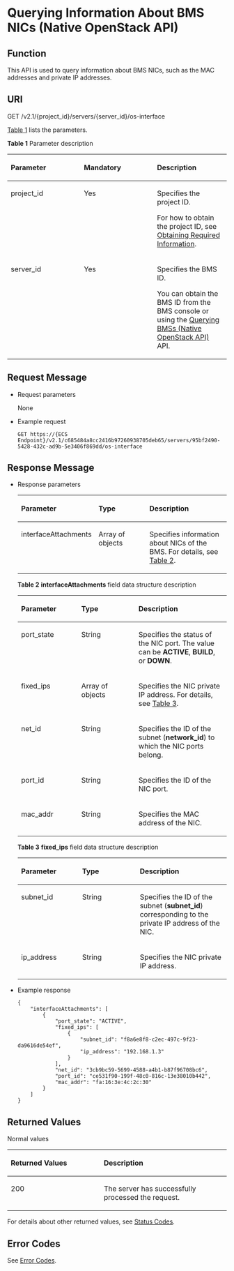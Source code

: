 # Querying Information About BMS NICs \(Native OpenStack API\)<a name="EN-US_TOPIC_0053158678"></a>

## Function<a name="section36073588"></a>

This API is used to query information about BMS NICs, such as the MAC addresses and private IP addresses.

## URI<a name="section56226836"></a>

GET /v2.1/\{project\_id\}/servers/\{server\_id\}/os-interface

[Table 1](#table132771041114617)  lists the parameters.

**Table  1**  Parameter description

<a name="table132771041114617"></a>
<table><thead align="left"><tr id="row8277114114465"><th class="cellrowborder" valign="top" width="33.33333333333333%" id="mcps1.2.4.1.1"><p id="p27097356"><a name="p27097356"></a><a name="p27097356"></a>Parameter</p>
</th>
<th class="cellrowborder" valign="top" width="33.33333333333333%" id="mcps1.2.4.1.2"><p id="p47402253"><a name="p47402253"></a><a name="p47402253"></a>Mandatory</p>
</th>
<th class="cellrowborder" valign="top" width="33.33333333333333%" id="mcps1.2.4.1.3"><p id="p14377323"><a name="p14377323"></a><a name="p14377323"></a>Description</p>
</th>
</tr>
</thead>
<tbody><tr id="row17277041134613"><td class="cellrowborder" valign="top" width="33.33333333333333%" headers="mcps1.2.4.1.1 "><p id="p41666396"><a name="p41666396"></a><a name="p41666396"></a>project_id</p>
</td>
<td class="cellrowborder" valign="top" width="33.33333333333333%" headers="mcps1.2.4.1.2 "><p id="p19534911"><a name="p19534911"></a><a name="p19534911"></a>Yes</p>
</td>
<td class="cellrowborder" valign="top" width="33.33333333333333%" headers="mcps1.2.4.1.3 "><p id="p38823967"><a name="p38823967"></a><a name="p38823967"></a>Specifies the project ID.</p>
<p id="p9141450142010"><a name="p9141450142010"></a><a name="p9141450142010"></a>For how to obtain the project ID, see <a href="https://docs.otc.t-systems.com/en-us/api/apiug/apig-en-api-180328009.html" target="_blank" rel="noopener noreferrer">Obtaining Required Information</a>.</p>
</td>
</tr>
<tr id="row1127715418461"><td class="cellrowborder" valign="top" width="33.33333333333333%" headers="mcps1.2.4.1.1 "><p id="p6481999114812"><a name="p6481999114812"></a><a name="p6481999114812"></a>server_id</p>
</td>
<td class="cellrowborder" valign="top" width="33.33333333333333%" headers="mcps1.2.4.1.2 "><p id="p55279920114812"><a name="p55279920114812"></a><a name="p55279920114812"></a>Yes</p>
</td>
<td class="cellrowborder" valign="top" width="33.33333333333333%" headers="mcps1.2.4.1.3 "><p id="p48488537114812"><a name="p48488537114812"></a><a name="p48488537114812"></a>Specifies the <span id="text184810181544"><a name="text184810181544"></a><a name="text184810181544"></a>BMS</span><span id="text12848418745"><a name="text12848418745"></a><a name="text12848418745"></a></span> ID.</p>
<p id="p29791113277"><a name="p29791113277"></a><a name="p29791113277"></a>You can obtain the BMS ID from the <span id="en-us_topic_0113746489_text013014803615"><a name="en-us_topic_0113746489_text013014803615"></a><a name="en-us_topic_0113746489_text013014803615"></a>BMS</span><span id="en-us_topic_0113746489_text10131448133612"><a name="en-us_topic_0113746489_text10131448133612"></a><a name="en-us_topic_0113746489_text10131448133612"></a></span> console or using the <a href="querying-bmss-(native-openstack-api).md">Querying BMSs (Native OpenStack API)</a> API.</p>
</td>
</tr>
</tbody>
</table>

## Request Message<a name="section36279478"></a>

-   Request parameters

    None

-   Example request

    ```
    GET https://{ECS Endpoint}/v2.1/c685484a8cc2416b97260938705deb65/servers/95bf2490-5428-432c-ad9b-5e3406f869dd/os-interface
    ```


## Response Message<a name="section58079852"></a>

-   Response parameters

    <a name="table25276401"></a>
    <table><thead align="left"><tr id="row30840926"><th class="cellrowborder" valign="top" width="28.799999999999997%" id="mcps1.1.4.1.1"><p id="p59978491115233"><a name="p59978491115233"></a><a name="p59978491115233"></a>Parameter</p>
    </th>
    <th class="cellrowborder" valign="top" width="27.38%" id="mcps1.1.4.1.2"><p id="p26419641115233"><a name="p26419641115233"></a><a name="p26419641115233"></a>Type</p>
    </th>
    <th class="cellrowborder" valign="top" width="43.82%" id="mcps1.1.4.1.3"><p id="p64181866115233"><a name="p64181866115233"></a><a name="p64181866115233"></a>Description</p>
    </th>
    </tr>
    </thead>
    <tbody><tr id="row13119252"><td class="cellrowborder" valign="top" width="28.799999999999997%" headers="mcps1.1.4.1.1 "><p id="p56026474"><a name="p56026474"></a><a name="p56026474"></a>interfaceAttachments</p>
    </td>
    <td class="cellrowborder" valign="top" width="27.38%" headers="mcps1.1.4.1.2 "><p id="p34453949"><a name="p34453949"></a><a name="p34453949"></a>Array of objects</p>
    </td>
    <td class="cellrowborder" valign="top" width="43.82%" headers="mcps1.1.4.1.3 "><p id="p18214233"><a name="p18214233"></a><a name="p18214233"></a>Specifies information about NICs of the <span id="text81510245413"><a name="text81510245413"></a><a name="text81510245413"></a>BMS</span><span id="text111516241643"><a name="text111516241643"></a><a name="text111516241643"></a></span>. For details, see <a href="#table49805933">Table 2</a>.</p>
    </td>
    </tr>
    </tbody>
    </table>

    **Table  2** **interfaceAttachments**  field data structure description

    <a name="table49805933"></a>
    <table><thead align="left"><tr id="row9026257"><th class="cellrowborder" valign="top" width="28.799999999999997%" id="mcps1.2.4.1.1"><p id="p1725119981520"><a name="p1725119981520"></a><a name="p1725119981520"></a>Parameter</p>
    </th>
    <th class="cellrowborder" valign="top" width="27.38%" id="mcps1.2.4.1.2"><p id="p1725215901512"><a name="p1725215901512"></a><a name="p1725215901512"></a>Type</p>
    </th>
    <th class="cellrowborder" valign="top" width="43.82%" id="mcps1.2.4.1.3"><p id="p1325513931517"><a name="p1325513931517"></a><a name="p1325513931517"></a>Description</p>
    </th>
    </tr>
    </thead>
    <tbody><tr id="row10727144"><td class="cellrowborder" valign="top" width="28.799999999999997%" headers="mcps1.2.4.1.1 "><p id="p63592346"><a name="p63592346"></a><a name="p63592346"></a>port_state</p>
    </td>
    <td class="cellrowborder" valign="top" width="27.38%" headers="mcps1.2.4.1.2 "><p id="p13579756"><a name="p13579756"></a><a name="p13579756"></a>String</p>
    </td>
    <td class="cellrowborder" valign="top" width="43.82%" headers="mcps1.2.4.1.3 "><p id="p34639550"><a name="p34639550"></a><a name="p34639550"></a>Specifies the status of the NIC port. The value can be <strong id="b878875920166"><a name="b878875920166"></a><a name="b878875920166"></a>ACTIVE</strong>, <strong id="b179681926170"><a name="b179681926170"></a><a name="b179681926170"></a>BUILD</strong>, or <strong id="b108261064171"><a name="b108261064171"></a><a name="b108261064171"></a>DOWN</strong>.</p>
    </td>
    </tr>
    <tr id="row43320496"><td class="cellrowborder" valign="top" width="28.799999999999997%" headers="mcps1.2.4.1.1 "><p id="p19299281"><a name="p19299281"></a><a name="p19299281"></a>fixed_ips</p>
    </td>
    <td class="cellrowborder" valign="top" width="27.38%" headers="mcps1.2.4.1.2 "><p id="p55265559"><a name="p55265559"></a><a name="p55265559"></a>Array of objects</p>
    </td>
    <td class="cellrowborder" valign="top" width="43.82%" headers="mcps1.2.4.1.3 "><p id="p23274750"><a name="p23274750"></a><a name="p23274750"></a>Specifies the NIC private IP address. For details, see <a href="#table19750463">Table 3</a>.</p>
    </td>
    </tr>
    <tr id="row8146160"><td class="cellrowborder" valign="top" width="28.799999999999997%" headers="mcps1.2.4.1.1 "><p id="p55859239"><a name="p55859239"></a><a name="p55859239"></a>net_id</p>
    </td>
    <td class="cellrowborder" valign="top" width="27.38%" headers="mcps1.2.4.1.2 "><p id="p10966323"><a name="p10966323"></a><a name="p10966323"></a>String</p>
    </td>
    <td class="cellrowborder" valign="top" width="43.82%" headers="mcps1.2.4.1.3 "><p id="p8495130"><a name="p8495130"></a><a name="p8495130"></a>Specifies the ID of the subnet (<strong id="b1150020102175"><a name="b1150020102175"></a><a name="b1150020102175"></a>network_id</strong>) to which the NIC ports belong.</p>
    </td>
    </tr>
    <tr id="row9347313"><td class="cellrowborder" valign="top" width="28.799999999999997%" headers="mcps1.2.4.1.1 "><p id="p18934887"><a name="p18934887"></a><a name="p18934887"></a>port_id</p>
    </td>
    <td class="cellrowborder" valign="top" width="27.38%" headers="mcps1.2.4.1.2 "><p id="p13287175"><a name="p13287175"></a><a name="p13287175"></a>String</p>
    </td>
    <td class="cellrowborder" valign="top" width="43.82%" headers="mcps1.2.4.1.3 "><p id="p22674843"><a name="p22674843"></a><a name="p22674843"></a>Specifies the ID of the NIC port.</p>
    </td>
    </tr>
    <tr id="row2747002"><td class="cellrowborder" valign="top" width="28.799999999999997%" headers="mcps1.2.4.1.1 "><p id="p21180630"><a name="p21180630"></a><a name="p21180630"></a>mac_addr</p>
    </td>
    <td class="cellrowborder" valign="top" width="27.38%" headers="mcps1.2.4.1.2 "><p id="p50770908"><a name="p50770908"></a><a name="p50770908"></a>String</p>
    </td>
    <td class="cellrowborder" valign="top" width="43.82%" headers="mcps1.2.4.1.3 "><p id="p35008393"><a name="p35008393"></a><a name="p35008393"></a>Specifies the MAC address of the NIC.</p>
    </td>
    </tr>
    </tbody>
    </table>

    **Table  3** **fixed\_ips**  field data structure description

    <a name="table19750463"></a>
    <table><thead align="left"><tr id="row60761195"><th class="cellrowborder" valign="top" width="29.18%" id="mcps1.2.4.1.1"><p id="p1975316192155"><a name="p1975316192155"></a><a name="p1975316192155"></a>Parameter</p>
    </th>
    <th class="cellrowborder" valign="top" width="27.589999999999996%" id="mcps1.2.4.1.2"><p id="p9754171910158"><a name="p9754171910158"></a><a name="p9754171910158"></a>Type</p>
    </th>
    <th class="cellrowborder" valign="top" width="43.230000000000004%" id="mcps1.2.4.1.3"><p id="p17562199153"><a name="p17562199153"></a><a name="p17562199153"></a>Description</p>
    </th>
    </tr>
    </thead>
    <tbody><tr id="row61624137"><td class="cellrowborder" valign="top" width="29.18%" headers="mcps1.2.4.1.1 "><p id="p25499238"><a name="p25499238"></a><a name="p25499238"></a>subnet_id</p>
    </td>
    <td class="cellrowborder" valign="top" width="27.589999999999996%" headers="mcps1.2.4.1.2 "><p id="p65213800"><a name="p65213800"></a><a name="p65213800"></a>String</p>
    </td>
    <td class="cellrowborder" valign="top" width="43.230000000000004%" headers="mcps1.2.4.1.3 "><p id="p27784979"><a name="p27784979"></a><a name="p27784979"></a>Specifies the ID of the subnet (<strong id="b1673012142176"><a name="b1673012142176"></a><a name="b1673012142176"></a>subnet_id</strong>) corresponding to the private IP address of the NIC.</p>
    </td>
    </tr>
    <tr id="row48738220"><td class="cellrowborder" valign="top" width="29.18%" headers="mcps1.2.4.1.1 "><p id="p55481787"><a name="p55481787"></a><a name="p55481787"></a>ip_address</p>
    </td>
    <td class="cellrowborder" valign="top" width="27.589999999999996%" headers="mcps1.2.4.1.2 "><p id="p17532027"><a name="p17532027"></a><a name="p17532027"></a>String</p>
    </td>
    <td class="cellrowborder" valign="top" width="43.230000000000004%" headers="mcps1.2.4.1.3 "><p id="p30163672"><a name="p30163672"></a><a name="p30163672"></a>Specifies the NIC private IP address.</p>
    </td>
    </tr>
    </tbody>
    </table>


-   Example response

    ```
    {
        "interfaceAttachments": [
            {
                "port_state": "ACTIVE",
                "fixed_ips": [
                    {
                        "subnet_id": "f8a6e8f8-c2ec-497c-9f23-da9616de54ef",
                        "ip_address": "192.168.1.3"
                    }
                ],
                "net_id": "3cb9bc59-5699-4588-a4b1-b87f96708bc6",
                "port_id": "ce531f90-199f-48c0-816c-13e38010b442",
                "mac_addr": "fa:16:3e:4c:2c:30"
            }
        ]
    }
    ```


## Returned Values<a name="section7610951"></a>

Normal values

<a name="en-us_topic_0106040941_table753804619176"></a>
<table><thead align="left"><tr id="en-us_topic_0106040941_row10735134615172"><th class="cellrowborder" valign="top" width="42.42%" id="mcps1.1.3.1.1"><p id="en-us_topic_0106040941_p19735204616177"><a name="en-us_topic_0106040941_p19735204616177"></a><a name="en-us_topic_0106040941_p19735204616177"></a>Returned Values</p>
</th>
<th class="cellrowborder" valign="top" width="57.58%" id="mcps1.1.3.1.2"><p id="en-us_topic_0106040941_p207355465176"><a name="en-us_topic_0106040941_p207355465176"></a><a name="en-us_topic_0106040941_p207355465176"></a>Description</p>
</th>
</tr>
</thead>
<tbody><tr id="en-us_topic_0106040941_row1473514621713"><td class="cellrowborder" valign="top" width="42.42%" headers="mcps1.1.3.1.1 "><p id="en-us_topic_0106040941_p13735144611178"><a name="en-us_topic_0106040941_p13735144611178"></a><a name="en-us_topic_0106040941_p13735144611178"></a>200</p>
</td>
<td class="cellrowborder" valign="top" width="57.58%" headers="mcps1.1.3.1.2 "><p id="en-us_topic_0106040941_p207351246161711"><a name="en-us_topic_0106040941_p207351246161711"></a><a name="en-us_topic_0106040941_p207351246161711"></a>The server has successfully processed the request.</p>
</td>
</tr>
</tbody>
</table>

For details about other returned values, see  [Status Codes](status-codes.md).

## Error Codes<a name="section14752650154917"></a>

See  [Error Codes](error-codes.md).

